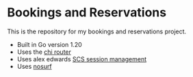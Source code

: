 # Bookings and Reservations

This is the repository for my bookings and reservations project.

- Built in Go version 1.20
- Uses the [chi router](https://github.com/go-chi/chi/v5)
- Uses alex edwards [SCS session management](https://github.com/alexedwards/scs/v2)
- Uses [nosurf](https://github.com/justinas/nosurf) 